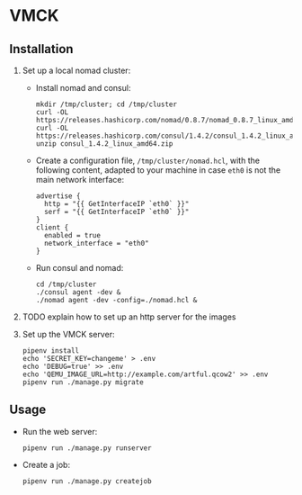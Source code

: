 # VMCK

## Installation

1. Set up a local nomad cluster:

    * Install nomad and consul:
        ```shell
        mkdir /tmp/cluster; cd /tmp/cluster
        curl -OL https://releases.hashicorp.com/nomad/0.8.7/nomad_0.8.7_linux_amd64.zip
        curl -OL https://releases.hashicorp.com/consul/1.4.2/consul_1.4.2_linux_amd64.zip
        unzip consul_1.4.2_linux_amd64.zip
        ```

    * Create a configuration file, `/tmp/cluster/nomad.hcl`, with the following
      content, adapted to your machine in case `eth0` is not the main network
      interface:
        ```hcl
        advertise {
          http = "{{ GetInterfaceIP `eth0` }}"
          serf = "{{ GetInterfaceIP `eth0` }}"
        }
        client {
          enabled = true
          network_interface = "eth0"
        }
        ```

    * Run consul and nomad:
        ```shell
        cd /tmp/cluster
        ./consul agent -dev &
        ./nomad agent -dev -config=./nomad.hcl &
        ```

2. TODO explain how to set up an http server for the images

3. Set up the VMCK server:
    ```shell
    pipenv install
    echo 'SECRET_KEY=changeme' > .env
    echo 'DEBUG=true' >> .env
    echo 'QEMU_IMAGE_URL=http://example.com/artful.qcow2' >> .env
    pipenv run ./manage.py migrate
    ```

## Usage

* Run the web server:
    ```shell
    pipenv run ./manage.py runserver
    ```

* Create a job:
    ```shell
    pipenv run ./manage.py createjob
    ```
